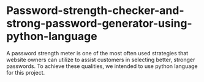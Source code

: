 # Password-strength-checker-and-strong-password-generator-using-python-language
A password strength meter is one of the most often used strategies that website owners can utilize to  assist customers in selecting better, stronger passwords. To achieve these qualities, we intended to use  python language for this project.
